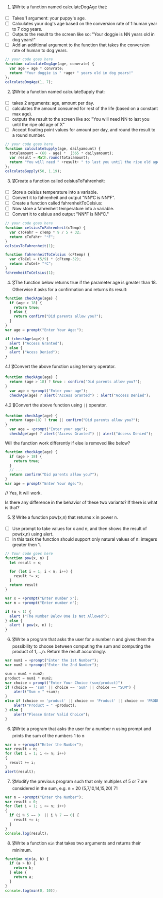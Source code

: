 1. 🎖Write a function named calculateDogAge that:
  * [ ] Takes 1 argument: your puppy's age.
  * [ ] Calculates your dog's age based on the conversion rate of 1 human year to 7 dog years.
  * [ ] Outputs the result to the screen like so: "Your doggie is NN years old in dog years!"
  * [ ] Add an additional argument to the function that takes the conversion rate of human to dog years.

```js
// your code goes here
function calculateDogAge(age, convrate) {
  var age = age * convrate;
  return "Your doggie is " +age+ " years old in dog years!"
};
calculateDogAge(1, 7);
```

2. 🎖Write a function named calculateSupply that:
  * [ ] takes 2 arguments: age, amount per day.
  * [ ] calculates the amount consumed for rest of the life (based on a constant max age).
  * [ ] outputs the result to the screen like so: "You will need NN to last you until the ripe old age of X"
  * [ ] Accept floating point values for amount per day, and round the result to a round number.

```js
// your code goes here
function calculateSupply(age, dailyamount) {
  totalamount = (60 - age) *  (365 * dailyamount);
  var result = Math.round(totalamount); 
  return "You will need " +result+ " to last you until the ripe old age of 60"
};
calculateSupply(50, 1.19);
```
3. 🎖Create a function called celsiusToFahrenheit:
  * [ ] Store a celsius temperature into a variable.
  * [ ] Convert it to fahrenheit and output "NN°C is NN°F".
  * [ ] Create a function called fahrenheitToCelsius:
  * [ ] Now store a fahrenheit temperature into a variable.
  * [ ] Convert it to celsius and output "NN°F is NN°C."

```js
// your code goes here
function celsiusToFahrenheit(cTemp) {
  var cToFahr = cTemp * 9 / 5 + 32;
  return cToFahr+ "ᵒF";
}    
celsiusToFahrenheit(1);

function fahrenheitToCelsius (cFtemp) {
  var cToCel = (5/9) * (cFtemp-32);
  return cToCel+ "ᵒC";
}
fahrenheitToCelsius(1);
```

4. 🎖The function below returns true if the parameter age is greater than 18. Otherwise it asks for a confirmation and returns its result:

```js
function checkAge(age) {
  if (age > 18) {
    return true;
  } else {
    return confirm("Did parents allow you?");
  }
}
var age = prompt("Enter Your Age:");

if (checkAge(age)) {
  alert ("Access Granted");
} else {
  alert ("Acess Denied");
}
```
  4.1 🎖Convert the above function using ternary operator.
  
  ```js
  function checkAge(age) {
    return (age > 18) ? true : confirm("Did parents allow you?");
  }
    var age = +prompt("Enter your age");
    checkAge(age) ? alert("Access Granted") : alert("Access Denied");
  ```

  4.2 🎖Convert the above function using `||` operator.
  
  ```js
  function checkAge(age) {
    return (age>18) ? true || confirm("Did parents allow you?");
  }
    var age = +prompt("Enter your age");
    checkAge(age) ? alert("Access Granted") || alert("Access Denied");
  ```
  
  Will the function work differently if else is removed like below?
  
  ```js
  function checkAge(age) {
    if (age > 18) {
      return true;
    }
    // ...
    return confirm("Did parents allow you?");
  }
  var age = prompt("Enter Your Age:");
  ```
  // Yes, It will work.
  
  Is there any difference in the behavior of these two variants? If there is what is that?


5. 🎖 Write a function pow(x,n) that returns x in power n.

  * [ ] Use prompt to take values for x and n, and then shows the result of pow(x,n) using alert.
  * [ ] In this task the function should support only natural values of n: integers greater then 1.

```js
// Your code goes here
function pow(x, n) {
  let result = x;

  for (let i = 1; i < n; i++) {
    result *= x;
  }
  return result
}

var x = +prompt("Enter number x");
var n = +prompt("Enter number n");

if (n < 1) {
  alert ("The Number Below One is Not Allowed");
} else {
  alert ( pow(x, n) ); 
}
```

6. 🎖Write a program that asks the user for a number n and gives them the possibility to choose between computing the sum and computing the product of 1,…,n. Return the result accordingly.

```js
var num1 = +prompt("Enter the 1st Number");
var num2 = +prompt("Enter the 2nd Number");

sum = num1 + num2;
product = num1 * num2;
var choice = prompt("Enter Your Choice (sum/product)")
if (choice == 'sum' || choice == 'Sum' || choice == "SUM") {
    alert("Sum = " +sum);
}
else if (choice == 'product' || choice == 'Product' || choice == 'PRODUCT') {
    alert("Product = " +product);
} else {
    alert("Please Enter Valid Choice");
} 
```

6. 🎖Write a program that asks the user for a number n using prompt and prints the sum of the numbers 1 to n

```js
var n = +prompt("Enter the Number");
var result = n;
for (let i = 1; i <= n; i++)
{
  result += i;
}
alert(result);
```

7. 🎖Modify the previous program such that only multiples of 5 or 7 are considered in the sum, e.g. n = 20 (5,7,10,14,15,20) 71

```js
var n = +prompt("Enter the Number");
var result = 0;
for (let i = 1; i <= n; i++)
{
  if (i % 5 == 0  || i % 7 == 0) {
    result += i;
  }
}
console.log(result);
```

8. 🎖Write a function `min` that takes two arguments and returns their minimum.

```js
function min(a, b) {
  if (a > b) {
    return b;
  } else {
    return a;
  }
}
console.log(min(0, 10));
```